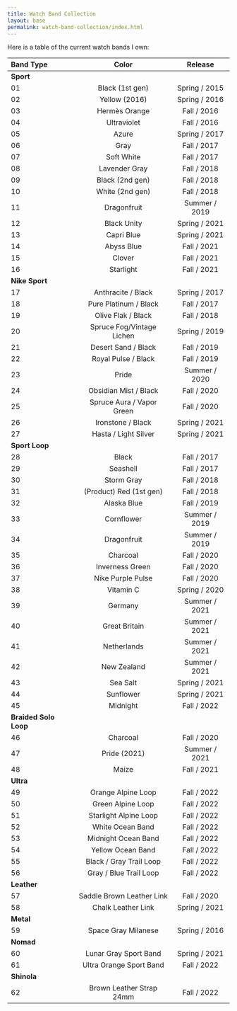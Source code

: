```yaml
---
title: Watch Band Collection
layout: base
permalink: watch-band-collection/index.html
---
```


Here is a table of the current watch bands I own:

| Band Type             | Color                     | Release       |
|:----------------------|:-------------------------:|:-------------:|
| **Sport**             |||
| 01                    | Black (1st gen)           | Spring / 2015 |
| 02                    | Yellow (2016)             | Spring / 2016 |
| 03                    | Hermès Orange             |   Fall / 2016 |
| 04                    | Ultraviolet               |   Fall / 2016 |
| 05                    | Azure                     | Spring / 2017 |
| 06                    | Gray                      |   Fall / 2017 |
| 07                    | Soft White                |   Fall / 2017 |
| 08                    | Lavender Gray             |   Fall / 2018 |
| 09                    | Black (2nd gen)           |   Fall / 2018 |
| 10                    | White (2nd gen)           |   Fall / 2018 |
| 11                    | Dragonfruit               | Summer / 2019 |
| 12                    | Black Unity               | Spring / 2021 |
| 13                    | Capri Blue                | Spring / 2021 |
| 14                    | Abyss Blue                |   Fall / 2021 |
| 15                    | Clover                    |   Fall / 2021 |
| 16                    | Starlight                 |   Fall / 2021 |
| **Nike Sport**        |||
| 17                    | Anthracite / Black        | Spring / 2017 |
| 18                    | Pure Platinum / Black     |   Fall / 2017 |
| 19                    | Olive Flak / Black        |   Fall / 2018 |
| 20                    | Spruce Fog/Vintage Lichen | Spring / 2019 |
| 21                    | Desert Sand / Black       |   Fall / 2019 |
| 22                    | Royal Pulse / Black       |   Fall / 2019 |
| 23                    | Pride                     | Summer / 2020 |
| 24                    | Obsidian Mist / Black     |   Fall / 2020 |
| 25                    | Spruce Aura / Vapor Green |   Fall / 2020 |
| 26                    | Ironstone / Black         | Spring / 2021 |
| 27                    | Hasta / Light Silver      | Spring / 2021 |
| **Sport Loop**        |||
| 28                    | Black                     |   Fall / 2017 | 
| 29                    | Seashell                  |   Fall / 2017 | 
| 30                    | Storm Gray                |   Fall / 2018 | 
| 31                    | (Product) Red (1st gen)   |   Fall / 2018 | 
| 32                    | Alaska Blue               |   Fall / 2019 |
| 33                    | Cornflower                | Summer / 2019 |
| 34                    | Dragonfruit               | Summer / 2019 |
| 35                    | Charcoal                  |   Fall / 2020 |
| 36                    | Inverness Green           |   Fall / 2020 |
| 37                    | Nike Purple Pulse         |   Fall / 2020 |
| 38                    | Vitamin C                 | Spring / 2020 |
| 39                    | Germany                   | Summer / 2021 |
| 40                    | Great Britain             | Summer / 2021 |
| 41                    | Netherlands               | Summer / 2021 |
| 42                    | New Zealand               | Summer / 2021 |
| 43                    | Sea Salt                  | Spring / 2021 | 
| 44                    | Sunflower                 | Spring / 2021 |
| 45                    | Midnight                  |   Fall / 2022 |
| **Braided Solo Loop** |||
| 46                    | Charcoal                  |   Fall / 2020 |
| 47                    | Pride (2021)              | Summer / 2021 |
| 48                    | Maize                     |   Fall / 2021 |
| **Ultra**             |||
| 49                    | Orange Alpine Loop        |   Fall / 2022 |
| 50                    | Green Alpine Loop         |   Fall / 2022 |
| 51                    | Starlight Alpine Loop     |   Fall / 2022 |
| 52                    | White Ocean Band          |   Fall / 2022 |
| 53                    | Midnight Ocean Band       |   Fall / 2022 |
| 54                    | Yellow Ocean Band         |   Fall / 2022 |
| 55                    | Black / Gray Trail Loop   |   Fall / 2022 |
| 56                    | Gray / Blue Trail Loop    |   Fall / 2022 |
| **Leather**           |||
| 57                    | Saddle Brown Leather Link |   Fall / 2020 |
| 58                    | Chalk Leather Link        | Spring / 2021 |
| **Metal**             |||
| 59                    | Space Gray Milanese       | Spring / 2016 |
| **Nomad**             |||
| 60                    | Lunar Gray Sport Band     | Spring / 2021 |
| 61                    | Ultra Orange Sport Band   |   Fall / 2022 |
| **Shinola**           |||
| 62                    | Brown Leather Strap 24mm  |   Fall / 2022 |
